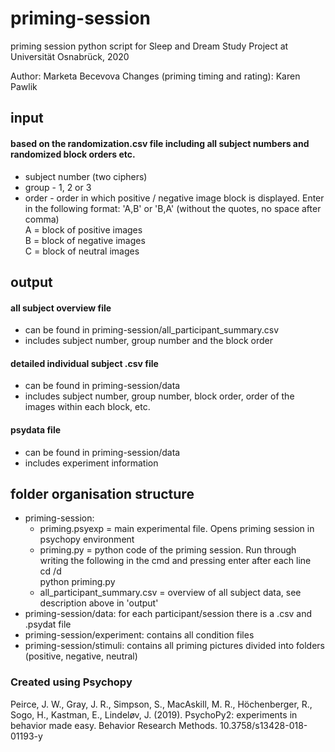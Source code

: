 # priming-session
priming session python script for Sleep and Dream Study Project at Universität Osnabrück, 2020

Author: Marketa Becevova
Changes (priming timing and rating): Karen Pawlik

## input
#### based on the randomization.csv file including all subject numbers and randomized block orders etc.
- subject number (two ciphers)
- group - 1, 2 or 3
- order - order in which positive / negative image block is displayed. Enter in the following format: 'A,B' or 'B,A' (without the quotes, no space after comma)  
  A = block of positive images  
  B = block of negative images  
  C = block of neutral images  

## output

#### all subject overview file
  - can be found in priming-session/all_participant_summary.csv
  - includes subject number, group number and the block order

#### detailed individual subject .csv file
  - can be found in priming-session/data
  - includes subject number, group number, block order, order of the images within each block, etc.

#### psydata file
  - can be found in priming-session/data
  - includes experiment information


## folder organisation structure
- priming-session:
  - priming.psyexp = main experimental file. Opens priming session in psychopy environment
  - priming.py = python code of the priming session. Run through writing the following in the cmd and pressing enter after each line  
    cd /d <path to the priming-session folder>  
    python priming.py  
  - all_participant_summary.csv = overview of all subject data, see description above in 'output'
- priming-session/data: for each participant/session there is a .csv and .psydat file
- priming-session/experiment: contains all condition files
- priming-session/stimuli: contains all priming pictures divided into folders (positive, negative, neutral)


### Created using Psychopy
Peirce, J. W., Gray, J. R., Simpson, S., MacAskill, M. R., Höchenberger, R., Sogo, H., Kastman, E., Lindeløv, J. (2019). PsychoPy2: experiments in behavior made easy. Behavior Research Methods. 10.3758/s13428-018-01193-y
